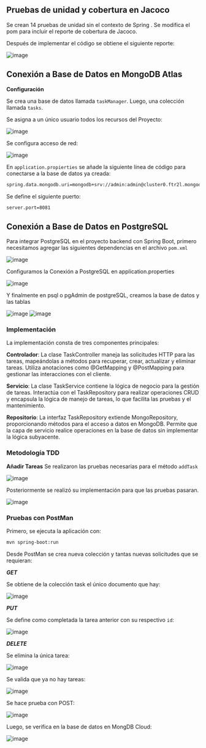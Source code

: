 ## Pruebas de unidad y cobertura en Jacoco

Se crean 14 pruebas de unidad sin el contexto de Spring .
Se modifica el pom para incluir el reporte de cobertura de Jacoco.

Después de implementar el código se obtiene el siguiente reporte:

![image](https://github.com/user-attachments/assets/b52f5638-5c06-4e04-ac1a-8c586c719b59)



## Conexión a Base de Datos en MongoDB Atlas

**Configuración**

Se crea una base de datos llamada `taskManager`.
Luego, una colección llamada `tasks`.

Se asigna a un único usuario todos los recursos del Proyecto:

![image](https://github.com/user-attachments/assets/65be6963-6dae-449f-8dac-958b8b5b1248)


Se configura acceso de red: 

![image](https://github.com/user-attachments/assets/f2e1e94e-28c0-402b-b2cd-e4a00e13e343)

En `application.propierties` se añade la siguiente línea de código para conectarse a la base de datos ya creada:

```sh
spring.data.mongodb.uri=mongodb+srv://admin:admin@cluster0.ftr2l.mongodb.net/taskManager?retryWrites=true&w=majority&appName=Cluster0
```

Se define el siguiente puerto:

```sh
server.port=8081
```

## Conexión a Base de Datos en PostgreSQL

Para integrar PostgreSQL en el proyecto backend con Spring Boot, primero necesitamos agregar las siguientes dependencias en el archivo `pom.xml`

![image](https://github.com/user-attachments/assets/be1713c4-107f-4eea-bbeb-82f3d13d416b)

Configuramos la Conexión a PostgreSQL en application.properties

![image](https://github.com/user-attachments/assets/139426f4-9702-4a25-bae5-0d1fa257ab6a)

Y finalmente en psql o pgAdmin de postgreSQL, creamos la base de datos y las tablas

![image](https://github.com/user-attachments/assets/18fdcf33-7e4d-4c25-bc77-b0fad06f61c9)
![image](https://github.com/user-attachments/assets/add2fe04-b9ef-4f4a-9dc2-db0524b8274f)

### Implementación


La implementación consta de tres componentes principales:

**Controlador**: La clase TaskController maneja las solicitudes HTTP para las tareas, mapeándolas a métodos para recuperar, crear, actualizar y eliminar tareas. Utiliza anotaciones como @GetMapping y @PostMapping para gestionar las interacciones con el cliente.

**Servicio**: La clase TaskService contiene la lógica de negocio para la gestión de tareas. Interactúa con el TaskRepository para realizar operaciones CRUD y encapsula la lógica de manejo de tareas, lo que facilita las pruebas y el mantenimiento.

**Repositorio**: La interfaz TaskRepository extiende MongoRepository, proporcionando métodos para el acceso a datos en MongoDB. Permite que la capa de servicio realice operaciones en la base de datos sin implementar la lógica subyacente.


### Metodología TDD

**Añadir Tareas**
Se realizaron las pruebas necesarias para el método `addTask`

![image](https://github.com/user-attachments/assets/e5b8ae30-7666-406a-b2d0-666b3095664e)

Posteriormente se realizó su implementación para que las pruebas pasaran.

![image](https://github.com/user-attachments/assets/4163de7b-fe14-4d8a-8460-f02e5434cc03)


### Pruebas con PostMan

Primero, se ejecuta la aplicación con:

```sh
mvn spring-boot:run
```

Desde PostMan se crea nueva colección y tantas nuevas solicitudes que se requieran:

***GET***

Se obtiene de la colección task el único documento que hay:

![image](https://github.com/user-attachments/assets/7a573a7e-631b-47c5-9f8c-8a9eaaf5bb24)

***PUT***

Se define como completada la tarea anterior con su respectivo `id`:

![image](https://github.com/user-attachments/assets/7546d05f-314b-4259-a121-d2143c9fcea1)


***DELETE***

Se elimina la única tarea:

![image](https://github.com/user-attachments/assets/16846a5d-5ab9-4ec3-a23c-93b8de960283)


Se valida que ya no hay tareas:

![image](https://github.com/user-attachments/assets/e4eab38e-cd7d-4d9f-9aec-93a5f494c264)


Se hace prueba con POST:

![image](https://github.com/user-attachments/assets/7a20ecdd-a5f8-4e6a-967a-fe96caa6e535)

Luego, se verifica en la base de datos en MongDB Cloud:

![image](https://github.com/user-attachments/assets/b9e6e7fb-ad64-4412-bb15-ee8c11293adf)


